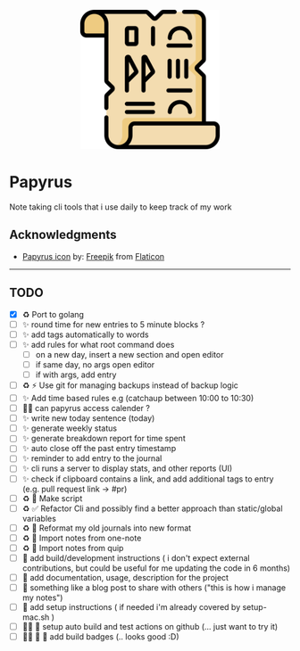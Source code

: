 
<p align="center">
  <img width="250" src="papyrus.png">
</p>

# Papyrus

Note taking cli tools that i use daily to keep track of my work

## Acknowledgments

* [Papyrus icon](https://www.flaticon.com/free-icon/papyrus_3068712) by: [Freepik](https://www.freepik.com) from [Flaticon](https://www.flaticon.com/)

---

## TODO

* [x] ♻️ Port to golang
* [ ] ✨ round time for new entries to 5 minute blocks ? 
* [ ] ✨ add tags automatically to words
* [ ] ✨ add rules for what root command does
  * [ ] on a new day, insert a new section and open editor
  * [ ] if same day, no args open editor
  * [ ] if with args, add entry
* [ ] ♻️ ⚡️ Use git for managing backups instead of backup logic
* [ ] ✨ Add time based rules e.g (catchaup between 10:00 to 10:30)
* [ ] 🤷‍♀️ can papyrus access calender ?
* [ ] ✨ write new today sentence (today)
* [ ] ✨ generate weekly status
* [ ] ✨ generate breakdown report for time spent
* [ ] ✨ auto close off the past entry timestamp
* [ ] ✨ reminder to add entry to the journal
* [ ] ✨ cli runs a server to display stats, and other reports (UI)
* [ ] ✨ check if clipboard contains a link, and add additional tags to entry (e.g. pull request link -> #pr)
* [ ] ♻️ 🚀 Make script
* [ ] ♻️ ✅ Refactor Cli and possibly find a better approach than static/global variables
* [ ] ♻️ 🎨 Reformat my old journals into new format
* [ ] ♻️ 🎨 Import notes from one-note
* [ ] ♻️ 🎨 Import notes from quip
* [ ] 📒 add build/development instructions ( i don't expect external contributions, but could be useful for me updating the code in 6 months)
* [ ] 📒 add documentation, usage, description for the project
* [ ] 📒 something like a blog post to share with others ("this is how i manage my notes")
* [ ] 📒 add setup instructions ( if needed i'm already covered by setup-mac.sh )
* [ ] 🤷‍♀️ 🚀 setup auto build and test actions on github (... just want to try it)
* [ ] 🤷‍♀️ 🚀 🎨 add build badges (.. looks good :D)

